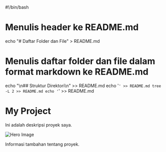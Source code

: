 #!/bin/bash

# Menulis header ke README.md
echo "# Daftar Folder dan File" > README.md

# Menulis daftar folder dan file dalam format markdown ke README.md
echo "\n## Struktur Direktori\n" >> README.md
echo '```' >> README.md
tree -L 2 >> README.md
echo '```' >> README.md


# My Project

Ini adalah deskripsi proyek saya.

![Hero Image](https://github.com/siegrin/MyWebsite/blob/main/website.png)

Informasi tambahan tentang proyek.
